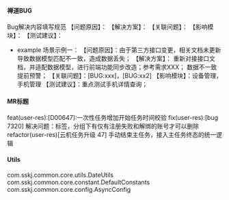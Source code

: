 #### 禅道BUG
Bug解决内容填写规范
【问题原因】：
【解决方案】：
【关联问题】：
【影响模块】：
【测试建议】：
- example
场景示例一：
【问题原因】：由于第三方接口变更，相关文档未更新导致数据模型匹配不一致，造成数据丢失；
【解决方案】：
重新对接接口文档，并适配数据模型，进行前端功能同步改造；参考需求XXX；
数据不一致提前预警；
【关联问题】：[BUG:xxx]，[BUG:xx2]
【影响模块】：设备管理，手机管理
【测试建议】：重点测试手机详情查询；

#### MR标题
feat(user-res):[D00647]:一次性任务增加开始任务时间校验
fix(user-res):[bug 7320] 解决问题：标签，分组下有仅有注册失败和解绑的账号才可以删除
refactor(user-res)[云机任务升级 47] 手动结束主任务，接入主任务终态的统一逻辑



#### Utils
com.sskj.common.core.utils.DateUtils
com.sskj.common.core.constant.DefaultConstants
com.sskj.common.core.config.AsyncConfig
